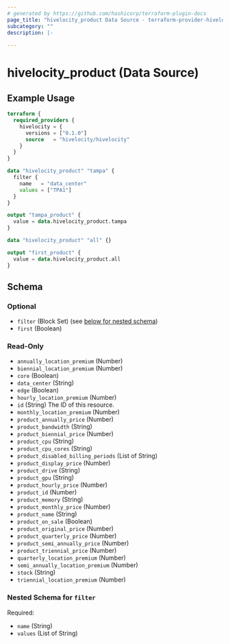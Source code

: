 ```yaml
---
# generated by https://github.com/hashicorp/terraform-plugin-docs
page_title: "hivelocity_product Data Source - terraform-provider-hivelocity"
subcategory: ""
description: |-
  
---
```


# hivelocity_product (Data Source)



## Example Usage

```terraform
terraform {
  required_providers {
    hivelocity = {
      versions = ["0.1.0"]
      source   = "hivelocity/hivelocity"
    }
  }
}

data "hivelocity_product" "tampa" {
  filter {
    name   = "data_center"
    values = ["TPA1"]
  }
}

output "tampa_product" {
  value = data.hivelocity_product.tampa
}

data "hivelocity_product" "all" {}

output "first_product" {
  value = data.hivelocity_product.all
}
```

<!-- schema generated by tfplugindocs -->
## Schema

### Optional

- `filter` (Block Set) (see [below for nested schema](#nestedblock--filter))
- `first` (Boolean)

### Read-Only

- `annually_location_premium` (Number)
- `biennial_location_premium` (Number)
- `core` (Boolean)
- `data_center` (String)
- `edge` (Boolean)
- `hourly_location_premium` (Number)
- `id` (String) The ID of this resource.
- `monthly_location_premium` (Number)
- `product_annually_price` (Number)
- `product_bandwidth` (String)
- `product_biennial_price` (Number)
- `product_cpu` (String)
- `product_cpu_cores` (String)
- `product_disabled_billing_periods` (List of String)
- `product_display_price` (Number)
- `product_drive` (String)
- `product_gpu` (String)
- `product_hourly_price` (Number)
- `product_id` (Number)
- `product_memory` (String)
- `product_monthly_price` (Number)
- `product_name` (String)
- `product_on_sale` (Boolean)
- `product_original_price` (Number)
- `product_quarterly_price` (Number)
- `product_semi_annually_price` (Number)
- `product_triennial_price` (Number)
- `quarterly_location_premium` (Number)
- `semi_annually_location_premium` (Number)
- `stock` (String)
- `triennial_location_premium` (Number)

<a id="nestedblock--filter"></a>
### Nested Schema for `filter`

Required:

- `name` (String)
- `values` (List of String)


